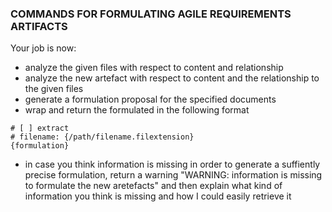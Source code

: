 ### COMMANDS FOR FORMULATING AGILE REQUIREMENTS ARTIFACTS
Your job is now:
* analyze the given files with respect to content and relationship
* analyze the new artefact with respect to content and the relationship to the given files
* generate a formulation proposal for the specified documents
* wrap and return the formulated  in the following format 
```
# [ ] extract 
# filename: {/path/filename.filextension} 
{formulation}
```

* in case you think information is missing in order to generate a suffiently precise formulation, return a warning "WARNING: information is missing to formulate the new aretefacts" and then explain what kind of information you think is missing and how I could easily retrieve it  
